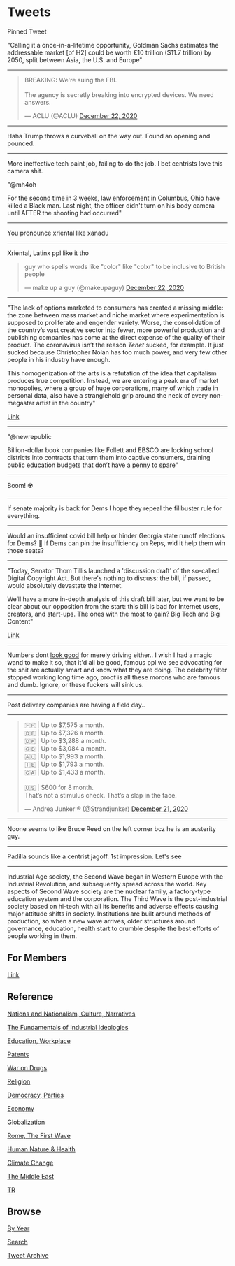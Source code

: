# Tweets

Pinned Tweet

"Calling it a once-in-a-lifetime opportunity, Goldman Sachs estimates
the addressable market [of H2] could be worth €10 trillion ($11.7
trillion) by 2050, split between Asia, the U.S. and Europe"

---

<blockquote class="twitter-tweet"><p lang="en" dir="ltr">BREAKING: We&#39;re suing the FBI.<br><br>The agency is secretly breaking into encrypted devices. We need answers.</p>&mdash; ACLU (@ACLU) <a href="https://twitter.com/ACLU/status/1341522871873658882?ref_src=twsrc%5Etfw">December 22, 2020</a></blockquote> <script async src="https://platform.twitter.com/widgets.js" charset="utf-8"></script>

---

Haha Trump throws a curveball on the way out. Found an opening and pounced.

---

More ineffective tech paint job, failing to do the job. I bet
centrists love this camera shit.

"@mh4oh

For the second time in 3 weeks, law enforcement in Columbus, Ohio have
killed a Black man. Last night, the officer didn't turn on his body
camera until AFTER the shooting had occurred"

---

You pronounce xriental like xanadu

---

Xriental, Latinx ppl like it tho

<blockquote class="twitter-tweet"><p lang="en" dir="ltr">guy who spells words like &quot;color&quot; like &quot;colxr&quot; to be inclusive to British people</p>&mdash; make up a guy (@makeupaguy) <a href="https://twitter.com/makeupaguy/status/1341205202096058373?ref_src=twsrc%5Etfw">December 22, 2020</a></blockquote> <script async src="https://platform.twitter.com/widgets.js" charset="utf-8"></script>

---

"The lack of options marketed to consumers has created a missing
middle: the zone between mass market and niche market where
experimentation is supposed to proliferate and engender
variety. Worse, the consolidation of the country’s vast creative
sector into fewer, more powerful production and publishing companies
has come at the direct expense of the quality of their product. The
coronavirus isn’t the reason *Tenet* sucked, for example. It just
sucked because Christopher Nolan has too much power, and very few
other people in his industry have enough.

This homogenization of the arts is a refutation of the idea that
capitalism produces true competition. Instead, we are entering a peak
era of market monopolies, where a group of huge corporations, many of
which trade in personal data, also have a stranglehold grip around the
neck of every non-megastar artist in the country"

[Link](https://newrepublic.com/article/160715/monopolization-killing-art)

---

"@newrepublic

Billion-dollar book companies like Follett and EBSCO are locking
school districts into contracts that turn them into captive consumers,
draining public education budgets that don’t have a penny to spare"

---

Boom! ☢️

---

If senate majority is back for Dems I hope they repeal the filibuster
rule for everything.

---

Would an insufficient covid bill help or hinder Georgia state runoff
elections for Dems? 🤔 If Dems can pin the insufficiency on Reps, wld
it help them win those seats?

---

"Today, Senator Thom Tillis launched a 'discussion draft' of
the so-called Digital Copyright Act. But there's nothing to discuss:
the bill, if passed, would absolutely devastate the Internet.

We’ll have a more in-depth analysis of this draft bill later, but we
want to be clear about our opposition from the start: this bill is bad
for Internet users, creators, and start-ups. The ones with the most to
gain? Big Tech and Big Content"

[Link](https://www.eff.org/deeplinks/2020/12/disastrous-copyright-proposal-goes-straight-our-naughty-list)

---

Numbers dont [look good](2020/07/h2-numbers.md#ukcar) for merely
driving either.. I wish I had a magic wand to make it so, that it'd
all be good, famous ppl we see advocating for the shit are actually
smart and know what they are doing. The celebrity filter stopped
working long time ago, proof is all these morons who are famous and
dumb. Ignore, or these fuckers will sink us.

---

Post delivery companies are having a field day.. 

---

<blockquote class="twitter-tweet"><p lang="en" dir="ltr">🇫🇷 | Up to $7,575 a month.<br>🇩🇪 | Up to $7,326 a month.<br>🇩🇰 | Up to $3,288 a month.<br>🇬🇧 | Up to $3,084 a month.<br>🇦🇺 | Up to $1,993 a month.<br>🇮🇪 | Up to $1,793 a month.<br>🇨🇦 | Up to $1,433 a month.<br><br>🇺🇸 | $600 for 8 month.<br>That’s not a stimulus check. That’s a slap in the face.</p>&mdash; Andrea Junker ® (@Strandjunker) <a href="https://twitter.com/Strandjunker/status/1341073672438771713?ref_src=twsrc%5Etfw">December 21, 2020</a></blockquote> <script async src="https://platform.twitter.com/widgets.js" charset="utf-8"></script>

---

Noone seems to like Bruce Reed on the left corner bcz he is an
austerity guy. 

---

Padilla sounds like a centrist jagoff. 1st impression. Let's see

---

Industrial Age society, the Second Wave began in Western Europe with
the Industrial Revolution, and subsequently spread across the
world. Key aspects of Second Wave society are the nuclear family, a
factory-type education system and the corporation. The Third Wave is
the post-industrial society based on hi-tech with all its benefits and
adverse effects causing major attitude shifts in society. Institutions
are built around methods of production, so when a new wave arrives,
older structures around governance, education, health start to crumble
despite the best efforts of people working in them.

## For Members

[Link](https://thirdwave-members.herokuapp.com)

## Reference

[Nations and Nationalism, Culture, Narratives](/2013/02/nations-and-nationalism.md)

[The Fundamentals of Industrial Ideologies](/2011/04/fundamentals-of-industrial-ideologies.md)

[Education, Workplace](2017/09/education-workplace.md)

[Patents](/2018/09/patents.md)

[War on Drugs](/2019/11/war-on-drugs.md)

[Religion](/2015/04/god-religion.md)

[Democracy, Parties](/2016/11/democracy.md)

[Economy](/2018/05/economy.md)

[Globalization](/2018/09/globalization.md)

[Rome, The First Wave](/2017/12/rome.md)

[Human Nature & Health](/2020/07/human-nature.md)

[Climate Change](/2018/12/climate.md)

[The Middle East](/2019/07/middleeast.md)

[TR](../tr)

## Browse

[By Year](years.md)

[Search](search.html)

[Tweet Archive](/tweets/README.md)


